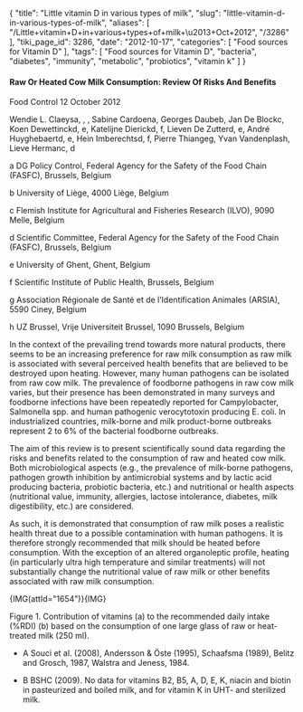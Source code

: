 {
    "title": "Little vitamin D in various types of milk",
    "slug": "little-vitamin-d-in-various-types-of-milk",
    "aliases": [
        "/Little+vitamin+D+in+various+types+of+milk+\u2013+Oct+2012",
        "/3286"
    ],
    "tiki_page_id": 3286,
    "date": "2012-10-17",
    "categories": [
        "Food sources for Vitamin D"
    ],
    "tags": [
        "Food sources for Vitamin D",
        "bacteria",
        "diabetes",
        "immunity",
        "metabolic",
        "probiotics",
        "vitamin k"
    ]
}


#### Raw Or Heated Cow Milk Consumption: Review Of Risks And Benefits

Food Control 12 October 2012 

Wendie L. Claeysa, , , Sabine Cardoena, Georges Daubeb, Jan De Blockc, Koen Dewettinckd, e, Katelijne Dierickd, f, Lieven De Zutterd, e, André Huyghebaertd, e, Hein Imberechtsd, f, Pierre Thiangeg, Yvan Vandenplash, Lieve Hermanc, d

a DG Policy Control, Federal Agency for the Safety of the Food Chain (FASFC), Brussels, Belgium

b University of Liège, 4000 Liège, Belgium

c Flemish Institute for Agricultural and Fisheries Research (ILVO), 9090 Melle, Belgium

d Scientific Committee, Federal Agency for the Safety of the Food Chain (FASFC), Brussels, Belgium

e University of Ghent, Ghent, Belgium

f Scientific Institute of Public Health, Brussels, Belgium

g Association Régionale de Santé et de l’Identification Animales (ARSIA), 5590 Ciney, Belgium

h UZ Brussel, Vrije Universiteit Brussel, 1090 Brussels, Belgium

In the context of the prevailing trend towards more natural products, there seems to be an increasing preference for raw milk consumption as raw milk is associated with several perceived health benefits that are believed to be destroyed upon heating. However, many human pathogens can be isolated from raw cow milk. The prevalence of foodborne pathogens in raw cow milk varies, but their presence has been demonstrated in many surveys and foodborne infections have been repeatedly reported for Campylobacter, Salmonella spp. and human pathogenic verocytotoxin producing E. coli. In industrialized countries, milk-borne and milk product-borne outbreaks represent 2 to 6% of the bacterial foodborne outbreaks.

The aim of this review is to present scientifically sound data regarding the risks and benefits related to the consumption of raw and heated cow milk. Both microbiological aspects (e.g., the prevalence of milk-borne pathogens, pathogen growth inhibition by antimicrobial systems and by lactic acid producing bacteria, probiotic bacteria, etc.) and nutritional or health aspects (nutritional value, immunity, allergies, lactose intolerance, diabetes, milk digestibility, etc.) are considered.

As such, it is demonstrated that consumption of raw milk poses a realistic health threat due to a possible contamination with human pathogens. It is therefore strongly recommended that milk should be heated before consumption. With the exception of an altered organoleptic profile, heating (in particularly ultra high temperature and similar treatments) will not substantially change the nutritional value of raw milk or other benefits associated with raw milk consumption.

{IMG(attId="1654")}{IMG}

Figure 1. Contribution of vitamins (a) to the recommended daily intake (%RDI) (b) based on the consumption of one large glass of raw or heat-treated milk (250 ml).

* A Souci et al. (2008), Andersson & Öste (1995), Schaafsma (1989), Belitz and Grosch, 1987, Walstra and Jeness, 1984. 

* B BSHC (2009). No data for vitamins B2, B5, A, D, E, K, niacin and biotin in pasteurized and boiled milk, and for vitamin K in UHT- and sterilized milk.